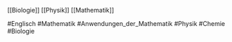 [[Biologie]]
[[Physik]]
[[Mathematik]]


#Englisch
#Mathematik
#Anwendungen_der_Mathematik
#Physik
#Chemie
#Biologie

